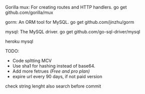 Gorilla mux: For creating routes and HTTP handlers.
go get github.com/gorilla/mux

gorm: An ORM tool for MySQL.
go get github.com/jinzhu/gorm

mysql: The MySQL driver.
go get github.com/go-sql-driver/mysql

heroku mysql

TODO:

- Code spltting MCV
- Use sha1 for hashing instead of base64.
- Add more fetrues _(Free and pro plan)_
- expire url every 90 days, if not paid version

check string lenght
also search before commit
